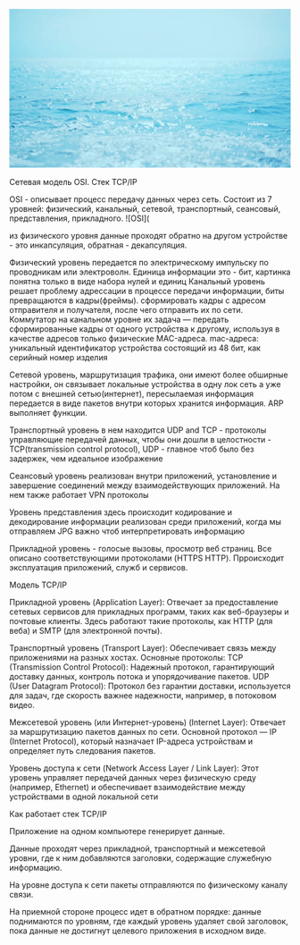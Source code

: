 ![fsddf](https://github.com/Ilya5151/mind/blob/main/sea_static.jpg)

Сетевая модель OSI. Стек TCP/IP

OSI - описывает процесс передачу данных через сеть. Состоит из 7 уровней: физический, канальный, сетевой, транспортный, сеансовый, представления, прикладного.
![OSI](

из физического уровня данные проходят обратно на другом устройстве - это инкапсуляция, обратная - декапсуляция.

Физический уровень передается по электрическому импульску по проводникам или электроволн. Единица информации это - бит, картинка понятна только в виде набора нулей и единиц
Канальный уровень решает проблему адрессации в процессе передачи информации, биты превращаются в кадры(фреймы). сформировать кадры с адресом отправителя и получателя, после чего отправить их по сети. Коммутатор на канальном уровне их задача — передать сформированные кадры от одного устройства к другому, используя в качестве адресов только физические MAC-адреса. mac-адреса: уникальный идентификатор устройства состоящий из 48 бит, как серийный номер изделия

Сетевой уровень, маршрутизация трафика, они имеют более обширные настройки, он связывает локальные устройства в одну лок сеть а уже потом с внешней сетью(интернет), пересылаемая информация передается в виде пакетов внутри которых хранится информация. ARP выполняет функции.

Транспортный уровень в нем находится UDP and TCP - протоколы управляющие передачей данных, чтобы они дошли в целостности - TCP(transmission control protocol), UDP - главное чтоб было без задержек, чем идеальное изображение

Сеансовый уровень реализован внутри приложений, установление и завершение соединений между взаимодействующих приложений. На нем также работает VPN протоколы

Уровень представления здесь происходит кодирование и декодирование информации реализован среди приложений, когда мы отправляем JPG важно чтоб интерпретировать информацию

Прикладной уровень - голосые вызовы, просмотр веб страниц. Все описано соответствующими протоколами (HTTPS HTTP). Прроисходит эксплуатация приложений, служб и сервисов.

Модель TCP/IP 

Прикладной уровень (Application Layer): Отвечает за предоставление сетевых сервисов для прикладных программ, таких как веб-браузеры и почтовые клиенты. Здесь работают такие протоколы, как HTTP (для веба) и SMTP (для электронной почты). 

Транспортный уровень (Transport Layer): Обеспечивает связь между приложениями на разных хостах. Основные протоколы:
TCP (Transmission Control Protocol): Надежный протокол, гарантирующий доставку данных, контроль потока и упорядочивание пакетов. 
UDP (User Datagram Protocol): Протокол без гарантии доставки, используется для задач, где скорость важнее надежности, например, в потоковом видео. 

Межсетевой уровень (или Интернет-уровень) (Internet Layer): Отвечает за маршрутизацию пакетов данных по сети. Основной протокол — IP (Internet Protocol), который назначает IP-адреса устройствам и определяет путь следования пакетов. 

Уровень доступа к сети (Network Access Layer / Link Layer): Этот уровень управляет передачей данных через физическую среду (например, Ethernet) и обеспечивает взаимодействие между устройствами в одной локальной сети

Как работает стек TCP/IP

Приложение на одном компьютере генерирует данные. 

Данные проходят через прикладной, транспортный и межсетевой уровни, где к ним добавляются заголовки, содержащие служебную информацию. 

На уровне доступа к сети пакеты отправляются по физическому каналу связи. 

На приемной стороне процесс идет в обратном порядке: данные поднимаются по уровням, где каждый уровень удаляет свой заголовок, пока данные не достигнут целевого приложения в исходном виде. 
